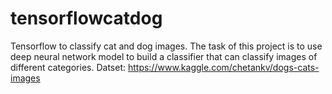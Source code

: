# tensorflowcatdog
Tensorflow to classify cat and dog images.
The task of this project is to use deep neural network model to build a classifier that
can classify images of different categories.
Datset: https://www.kaggle.com/chetankv/dogs-cats-images
